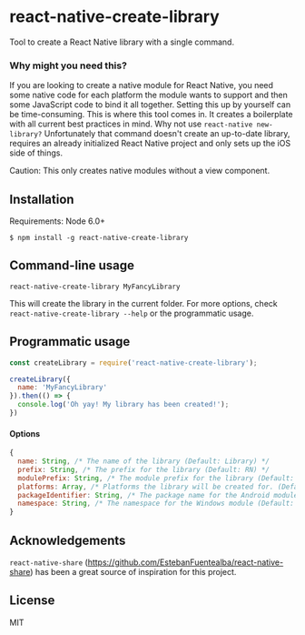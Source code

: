 # react-native-create-library
Tool to create a React Native library with a single command.

### Why might you need this?
If you are looking to create a native module for React Native, you need some native code for each platform the module wants to support and then some JavaScript code to bind it all together. Setting this up by yourself can be time-consuming.
This is where this tool comes in. It creates a boilerplate with all current best practices in mind.
Why not use `react-native new-library?` Unfortunately that command doesn't create an up-to-date library, requires an already initialized React Native project and only sets up the iOS side of things.

Caution: This only creates native modules without a view component.

## Installation
Requirements: Node 6.0+
```
$ npm install -g react-native-create-library
```

## Command-line usage

```
react-native-create-library MyFancyLibrary
```

This will create the library in the current folder.
For more options, check `react-native-create-library --help` or the programmatic usage.

## Programmatic usage
```javascript
const createLibrary = require('react-native-create-library');

createLibrary({
  name: 'MyFancyLibrary'
}).then(() => {
  console.log('Oh yay! My library has been created!');
})
```

#### Options
```javascript
{
  name: String, /* The name of the library (Default: Library) */
  prefix: String, /* The prefix for the library (Default: RN) */
  modulePrefix: String, /* The module prefix for the library (Default: react-native) */
  platforms: Array, /* Platforms the library will be created for. (Default: ['ios', 'android', 'windows']) */
  packageIdentifier: String, /* The package name for the Android module (Default: com.reactlibrary) */
  namespace: String, /* The namespace for the Windows module (Default: The package identifier as PascalCase, which is `Com.Reactlibrary`) */
}
```

## Acknowledgements
`react-native-share` (https://github.com/EstebanFuentealba/react-native-share) has been a great source of inspiration for this project.

## License
MIT
